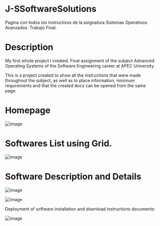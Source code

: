 # J-SSoftwareSolutions
Pagina con todos los instructivos de la asignatura Sistemas Operativos Avanzados. Trabajo Final.

# Description

My first whole project I created. Final assignment of the subject Advanced Operating Systems of the Software Engineering career at APEC University.

This is a project created to show all the instructions that were made throughout the subject, as well as to place information, minimum requirements and that the created docs can be opened from the same page.

# Homepage

![image](https://user-images.githubusercontent.com/79732142/169897749-0766409b-6131-4268-ab74-803705977c91.png)


# Softwares List using Grid.
![image](https://user-images.githubusercontent.com/79732142/169897834-bf2564d1-2d02-4a37-b904-ca4f4c73d8d5.png)

# Software Description and Details

![image](https://user-images.githubusercontent.com/79732142/169898136-ca934ace-42b0-4138-8a4d-83b4e3f9ec2e.png)

![image](https://user-images.githubusercontent.com/79732142/169898184-508f8a3f-3ac6-456f-9045-7e8f19261a3f.png)


Deployment of software installation and download instructions documents:

![image](https://user-images.githubusercontent.com/79732142/169898255-d0d9dd23-4b67-48a5-be79-bef86d581479.png)


